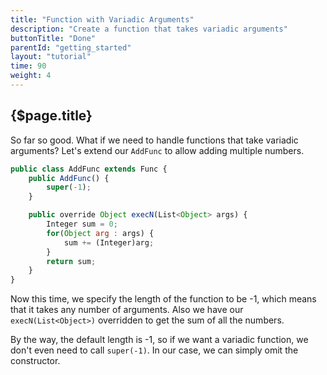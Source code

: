 ```yaml
---
title: "Function with Variadic Arguments"
description: "Create a function that takes variadic arguments"
buttonTitle: "Done"
parentId: "getting_started"
layout: "tutorial"
time: 90
weight: 4
---
```


## {$page.title}

So far so good. What if we need to handle functions that take variadic arguments? Let's extend our `AddFunc` to allow adding multiple numbers.

```javascript
public class AddFunc extends Func {
    public AddFunc() {
        super(-1);
    }

    public override Object execN(List<Object> args) {
        Integer sum = 0;
        for(Object arg : args) {
            sum += (Integer)arg;
        }
        return sum;
    }
}
```

Now this time, we specify the length of the function to be -1, which means that it takes any number of arguments. Also we have our `execN(List<Object>)` overridden to get the sum of all the numbers.

By the way, the default length is -1, so if we want a variadic function, we don't even need to call `super(-1)`. In our case, we can simply omit the constructor.
